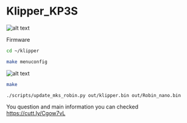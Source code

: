 # Klipper_KP3S
![alt text](https://github.com/nehilo/klipper_KP3S/blob/main/klipper%20kp3s.png?raw=true)


Firmware

```bash
cd ~/klipper
```
```bash
make menuconfig
```

![alt text](https://github.com/nehilo/klipper_KP3S/blob/main/make.png?raw=true)

```bash
make 
```

```bash
./scripts/update_mks_robin.py out/klipper.bin out/Robin_nano.bin
```

You question and main information you can checked https://cutt.ly/Cgow7vL
